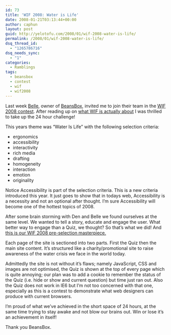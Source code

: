```yaml
---
id: 73
title: 'WIF 2008: Water is Life'
date: 2008-01-21T03:13:44+00:00
author: caphun
layout: post
guid: http://yelotofu.com/2008/01/wif-2008-water-is-life/
permalink: /2008/01/wif-2008-water-is-life/
dsq_thread_id:
  - "1265786716"
dsq_needs_sync:
  - "1"
categories:
  - Ramblings
tags:
  - beansbox
  - contest
  - wif
  - wif2008
---
```

Last week [Belle](http://belleliu.com), owner of [BeansBox](http://beansbox.com), invited me to join their team in the [WIF 2008 contest](http://www.webdesign-festival.com/2008/?lang=en). After reading up on [what WIF is actually about](http://www.webdesign-festival.com/2008/-About-?lang=en) I was thrilled to take up the 24 hour challenge!

This years theme was &#8220;Water Is Life&#8221; with the following selection criteria:

  * ergonomics
  * accessibility
  * interactivity
  * rich media
  * drafting
  * homogeneity
  * interaction
  * emotion
  * originality

Notice Accessibility is part of the selection criteria. This is a new criteria introduced this year. It just goes to show that in todays web, Accessibility is a necessity and not an optional after thought. I&#8217;m sure Accessibility will become one of the hottest topics of 2008.

After some brain storming with Den and Belle we found ourselves at the same level. We wanted to tell a story, educate and engage the user. What better way to engage than a Quiz, we thought? So that&#8217;s what we did! And [this is our WIF 2008 pre-selection masterpiece.](http://www.webdesign-festival.com/2008/equipes/preselections/beansbox/)

Each page of the site is sectioned into two parts. First the Quiz then the main site content. It&#8217;s structured like a charity/promotional site to raise awareness of the water crisis we face in the world today.

Admittedly the site is not without it&#8217;s flaws; namely JavaScript, CSS and images are not optimised, the Quiz is shown at the top of every page which is quite annoying; our plan was to add a cookie to remember the status of the Quiz (i.e. hide or show and current question) but time just ran out. Also the Quiz does not work in IE6 but I&#8217;m not too concerned with that one, especially as this is a contest to demonstrate what web designers can produce with current browsers.

I&#8217;m proud of what we&#8217;ve achieved in the short space of 24 hours, at the same time trying to stay awake and not blow our brains out. Win or lose it&#8217;s an achievement in itself!

Thank you BeansBox.